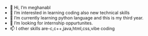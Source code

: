 - 👋 Hi, I’m meghanabl
- 👀 I’m interested in learning coding also new technical skills
- 🌱 I’m currently learning python language and this is my third year.
- 💞️ I’m looking for internship oppurtunites.
- 📫 I other skills are-c,c++,java,html,css,vibe coding 
 
